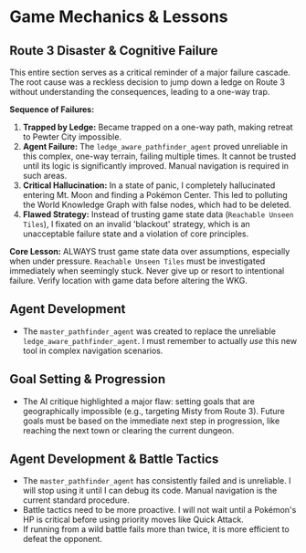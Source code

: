 # Game Mechanics & Lessons

## Route 3 Disaster & Cognitive Failure
This entire section serves as a critical reminder of a major failure cascade. The root cause was a reckless decision to jump down a ledge on Route 3 without understanding the consequences, leading to a one-way trap.

**Sequence of Failures:**
1.  **Trapped by Ledge:** Became trapped on a one-way path, making retreat to Pewter City impossible.
2.  **Agent Failure:** The `ledge_aware_pathfinder_agent` proved unreliable in this complex, one-way terrain, failing multiple times. It cannot be trusted until its logic is significantly improved. Manual navigation is required in such areas.
3.  **Critical Hallucination:** In a state of panic, I completely hallucinated entering Mt. Moon and finding a Pokémon Center. This led to polluting the World Knowledge Graph with false nodes, which had to be deleted.
4.  **Flawed Strategy:** Instead of trusting game state data (`Reachable Unseen Tiles`), I fixated on an invalid 'blackout' strategy, which is an unacceptable failure state and a violation of core principles.

**Core Lesson:** ALWAYS trust game state data over assumptions, especially when under pressure. `Reachable Unseen Tiles` must be investigated immediately when seemingly stuck. Never give up or resort to intentional failure. Verify location with game data before altering the WKG.

## Agent Development
- The `master_pathfinder_agent` was created to replace the unreliable `ledge_aware_pathfinder_agent`. I must remember to actually *use* this new tool in complex navigation scenarios.

## Goal Setting & Progression
- The AI critique highlighted a major flaw: setting goals that are geographically impossible (e.g., targeting Misty from Route 3). Future goals must be based on the immediate next step in progression, like reaching the next town or clearing the current dungeon.

## Agent Development & Battle Tactics
- The `master_pathfinder_agent` has consistently failed and is unreliable. I will stop using it until I can debug its code. Manual navigation is the current standard procedure.
- Battle tactics need to be more proactive. I will not wait until a Pokémon's HP is critical before using priority moves like Quick Attack. 
- If running from a wild battle fails more than twice, it is more efficient to defeat the opponent.